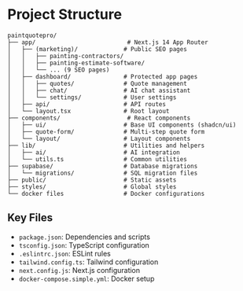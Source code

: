 # Project Structure

```
paintquotepro/
├── app/                          # Next.js 14 App Router
│   ├── (marketing)/             # Public SEO pages
│   │   ├── painting-contractors/
│   │   ├── painting-estimate-software/
│   │   └── ... (9 SEO pages)
│   ├── dashboard/               # Protected app pages
│   │   ├── quotes/              # Quote management
│   │   ├── chat/                # AI chat assistant
│   │   └── settings/            # User settings
│   ├── api/                     # API routes
│   └── layout.tsx               # Root layout
├── components/                   # React components
│   ├── ui/                      # Base UI components (shadcn/ui)
│   ├── quote-form/              # Multi-step quote form
│   └── layout/                  # Layout components
├── lib/                         # Utilities and helpers
│   ├── ai/                      # AI integration
│   └── utils.ts                 # Common utilities
├── supabase/                    # Database migrations
│   └── migrations/              # SQL migration files
├── public/                      # Static assets
├── styles/                      # Global styles
└── docker files                 # Docker configurations
```

## Key Files
- `package.json`: Dependencies and scripts
- `tsconfig.json`: TypeScript configuration
- `.eslintrc.json`: ESLint rules
- `tailwind.config.ts`: Tailwind configuration
- `next.config.js`: Next.js configuration
- `docker-compose.simple.yml`: Docker setup